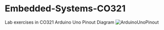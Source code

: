 # Embedded-Systems-CO321
Lab exercises in CO321
Arduino Uno Pinout Diagram
![ArduinoUnoPinout](https://user-images.githubusercontent.com/85993992/126117498-d74c21f0-bd34-4005-b698-9f92ffd7c81d.png)
